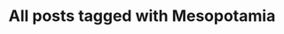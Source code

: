---
layout: tag
title: "All posts tagged with Mesopotamia"
permalink: /weblog/tags/mesopotamia/
taxonomy: Mesopotamia
---